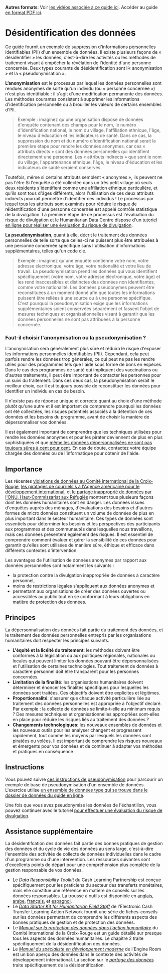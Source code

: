 **Autres formats**: Voir [les vidéos associée à ce guide ici](https://youtu.be/MX0Y1UjL73g). Accéder au guide [en format PDF ici](http://dldocs.mercycorps.org/DPPDeidentifyingDataGuideFR.pdf).

# Désidentification des données
Ce guide fournit un exemple de suppression d'informations personnelles identifiables (PII) d'un ensemble de données. Il existe plusieurs façons de « désidentifier » les données, c'est-à-dire les activités ou les méthodes de traitement visant à empêcher la révélation de l'identité d'une personne concernée. Deux types courants de désidentification sont l’« anonymisation » et la « pseudonymisation ».

**L’anonymisation** est le processus par lequel les données personnelles sont rendues anonymes de sorte qu'un individu (ou « personne concernée ») n'est plus identifiable : il s'agit d'une modification permanente des données. Les méthodes courantes consistent à supprimer les informations d'identification personnelle ou à brouiller les valeurs de certains ensembles d'PII.

> Exemple : imaginez qu'une organisation dispose de données d'enquête contenant des champs pour le nom, le numéro d'identification national, le nom du village, l'affiliation ethnique, l'âge, le niveau d'éducation et les indicateurs de santé. Dans ce cas, la suppression du nom et du numéro d'identification national serait la première étape pour rendre les données anonymes, car ces « attributs directs » sont des données personnelles qui identifient directement une personne. Les « attributs indirects » que sont le nom du village, l'appartenance ethnique, l'âge, le niveau d'éducation et les indicateurs de santé seraient conservés.

Toutefois, même si certains attributs semblent « anonymes », ils peuvent ne pas l'être Si l'enquête a été collectée dans un très petit village où seuls deux résidents s'identifient comme une affiliation ethnique particulière, et qu'ils sont tous d'âges différents, alors l'utilisation de ces deux attributs indirects pourrait permettre d'identifier ces individus ! Le processus par lequel tous les attributs sont examinés pour réduire le risque de réidentification d'une personne concernée est appelé contrôle statistique de la divulgation. La première étape de ce processus est l'évaluation du risque de divulgation et le Humanitarian Data Centre dispose d'un [tutoriel en ligne pour réaliser une évaluation du risque de divulgation](https://centre.humdata.org/learning-path/disclosure-risk-assessment-overview/).

**La pseudonymisation**, quant à elle, décrit le traitement des données personnelles de telle sorte que celles-ci ne puissent plus être attribuées à une personne concernée spécifique sans l'utilisation d'informations supplémentaires, telles qu'un code clé.

> Exemple : imaginez qu'une enquête contienne votre nom, votre adresse électronique, votre âge, votre nationalité et votre lieu de travail. La pseudonymisation prend les données qui vous identifient spécifiquement (votre nom, votre adresse électronique, votre âge) et les rend inaccessibles et distinctes des données non identifiantes, comme votre nationalité. Les données pseudonymes peuvent être reconstituées à un moment donné afin que toutes les informations puissent être reliées à une source ou à une personne spécifique. C'est pourquoi la pseudonymisation exige que les informations supplémentaires soient conservées séparément et fassent l'objet de mesures techniques et organisationnelles visant à garantir que les données personnelles ne sont pas attribuées à la personne concernée.

### Faut-il choisir l'anonymisation ou la pseudonymisation ?
L'anonymisation sera généralement plus sûre et réduira le risque d'exposer les informations personnelles identifiables (PII). Cependant, cela peut parfois rendre les données trop générales, ce qui peut ne pas les rendre utiles pour des programmes tels que l'aide sous forme de bons en espèces. Dans le cas des programmes de santé qui impliquent des vaccinations ou d'autres traitements, il peut être important de contacter les personnes pour un suivi du traitement. Dans ces deux cas, la pseudonymisation serait le meilleur choix, car il est toujours possible de reconstituer les données pour identifier un individu en cas de besoin.

Il n'existe pas de réponse unique et correcte quant au choix d'une méthode plutôt qu'une autre et il est important de comprendre pourquoi les données ont été collectées, les risques potentiels associés à la détention de ces données et les besoins du programme, avant de choisir la manière de dépersonnaliser vos données.

Il est également important de comprendre que les techniques utilisées pour rendre les données anonymes et pour les pirater deviennent de plus en plus sophistiquées et que [même les données dépersonnalisées ne sont pas toujours sûres à cent pour cent](https://reliefweb.int/report/world/mosaic-effect-revelation-risks-combining-humanitarian-and-social-protection-data). En cas de doute, contactez votre équipe chargée des données ou de l'informatique pour obtenir de l'aide.

## Importance
Les récentes [violations de données au Comité international de la Croix-Rouge](https://www.icrc.org/en/document/cyber-attack-icrc-what-we-know), [les piratages de courriels s à l'Agence américaine pour le développement international](https://www.devex.com/news/usaid-hack-is-wakeup-call-for-aid-industry-on-cybersecurity-100028), et [le partage inapproprié de données par l'ONU. Haut-Commissariat aux Réfugiés](https://www.hrw.org/news/2021/06/15/un-shared-rohingya-data-without-informed-consent#) montrent tous plusieurs façons dont les données humanitaires sont en danger. Les données issues d'enquêtes auprès des ménages, d'évaluations des besoins et d'autres formes de micro données constituent un volume de données de plus en plus important dans le secteur humanitaire. Ces types de données sont essentiels pour déterminer les besoins et les perspectives des participants aux programmes et des communautés dans lesquelles nous travaillons, mais ces données présentent également des risques. Il est essentiel de comprendre comment évaluer et gérer la sensibilité de ces données pour garantir qu'elles sont utilisées de manière sûre, éthique et efficace dans différents contextes d'intervention.

Les avantages de l'utilisation de données anonymes par rapport aux données personnelles sont notamment les suivants :
 - la protection contre la divulgation inappropriée de données à caractère personnel,
 - moins de restrictions légales s'appliquent aux données anonymes et
 - permettant aux organisations de créer des données ouvertes ou accessibles au public tout en se conformant à leurs obligations en matière de protection des données.

## Principes
La dépersonnalisation des données fait partie du traitement des données, et le traitement des données personnelles entrepris par les organisations humanitaires doit respecter les principes suivants.
- **L'équité et la licéité du traitement**: les méthodes doivent être conformes à la législation ou aux politiques régionales, nationales ou locales qui peuvent limiter les données pouvant être dépersonnalisées et l'utilisation de certaines technologies. Tout traitement de données à caractère personnel doit être transparent pour les personnes concernées.
- **Limitation de la finalité**: les organisations humanitaires doivent déterminer et énoncer les finalités spécifiques pour lesquelles les données sont traitées. Ces objectifs doivent être explicites et légitimes.
- **Proportionnalité**: s'assurer que chaque activité particulière liée au traitement des données personnelles est appropriée à l'objectif déclaré. Par exemple : la collecte de données se limite-t-elle au minimum requis ? Des mesures techniques et organisationnelles appropriées sont-elles en place pour réduire les risques liés au traitement des données ?
- **Changements technologiques**: les nouveaux ensembles de données et les nouveaux outils pour les analyser changent et progressent rapidement, tout comme les moyens par lesquels les données sont piratées ou volées. Il est important de comprendre les risques nouveaux et émergents pour vos données et de continuer à adapter vos méthodes et pratiques en conséquence

## Instructions
Vous pouvez suivre [ces instructions de pseudonymisation](Pseudonymization-instructions.md) pour parcourir un exemple de base de pseudonymisation d'un ensemble de données. L'exercice utilise [un ensemble de données type qui se trouve dans le dossier de données du guide en ligne](data/Pseudonymization_example.csv).

Une fois que vous avez pseudonymisé les données de l'échantillon, vous pouvez continuer avec le tutoriel [pour effectuer une évaluation du risque de divulgation](https://centre.humdata.org/learning-path/disclosure-risk-assessment-overview/).

## Assistance supplémentaire
La désidentifcation des données fait partie des bonnes pratiques de gestion des données et du cycle de vie des données au sens large, c'est-à-dire l'ensemble des activités de collecte de données individuelles dans le cadre d'un programme ou d'une intervention. Les ressources suivantes sont d'excellents points de départ pour une compréhension plus complète de la gestion responsable de vos données.
- Le *Data Responsibility Toolkit* du Cash Learning Partnership est conçue spécifiquement pour les praticiens du secteur des transferts monétaires, mais elle constitue une référence en matière de conseils sur les données responsables. La trousse à outils est disponible en [anglais](https://www.calpnetwork.org/wp-content/uploads/2021/03/Data-Responsibility-Toolkit_A-guide-for-Cash-and-Voucher-Practitioners.pdf), [arabe](https://www.calpnetwork.org/ar/publication/data-responsibility-toolkit-a-guide-for-cva-practitioners/), [français](https://www.calpnetwork.org/fr/publication/data-responsibility-toolkit-a-guide-for-cva-practitioners/), et [espagnol](https://www.calpnetwork.org/es/publication/data-responsibility-toolkit-a-guide-for-cva-practitioners/).
- Le [*Data Starter Kit for Humanitarian Field Staff*](https://www.calpnetwork.org/wp-content/uploads/2020/06/DataStarterKitforFieldStaffELAN.pdf) de l'Electronic Cash Transfer Learning Action Network fournit une série de fiches-conseils sur les données permettant de comprendre les différents aspects des bonnes pratiques de gestion et de protection des données.
- Le [*Manuel sur la protection des données dans l'action humanitaire*](https://www.icrc.org/en/data-protection-humanitarian-action-handbook) du Comité international de la Croix-Rouge est un guide détaillé sur presque tous les aspects des données humanitaires. Le chapitre 2 traite spécifiquement de la désidentification des données.
- Le [*Manuel du spécialiste en développement moderne*](https://the-engine-room.github.io/responsible-data-handbook/) de l'Engine Room est un bon aperçu des données dans le contexte des activités de développement international. La section sur le [*partage des données*](https://the-engine-room.github.io/responsible-data-handbook/chapters/chapter-02c-sharing-data.html) traite spécifiquement de la désidentification.
